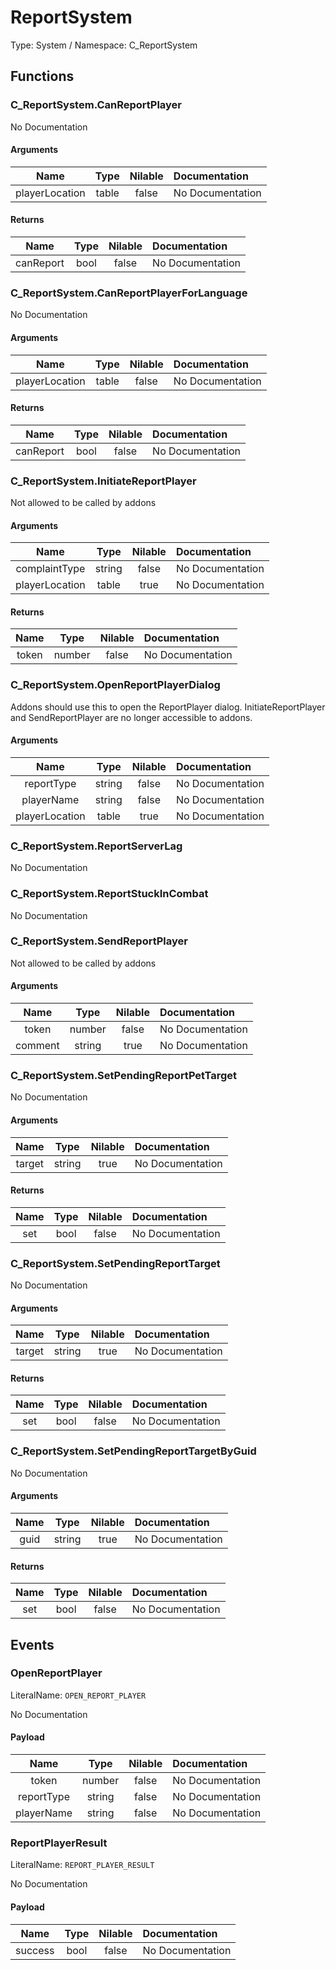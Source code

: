 # ReportSystem

Type: System / Namespace: C_ReportSystem

## Functions

### C_ReportSystem.CanReportPlayer

No Documentation

#### Arguments
|Name|Type|Nilable|Documentation|
|:---:|:---:|:---:|:---|
|playerLocation|table|false|No Documentation|
#### Returns
|Name|Type|Nilable|Documentation|
|:---:|:---:|:---:|:---|
|canReport|bool|false|No Documentation|
### C_ReportSystem.CanReportPlayerForLanguage

No Documentation

#### Arguments
|Name|Type|Nilable|Documentation|
|:---:|:---:|:---:|:---|
|playerLocation|table|false|No Documentation|
#### Returns
|Name|Type|Nilable|Documentation|
|:---:|:---:|:---:|:---|
|canReport|bool|false|No Documentation|
### C_ReportSystem.InitiateReportPlayer

Not allowed to be called by addons
#### Arguments
|Name|Type|Nilable|Documentation|
|:---:|:---:|:---:|:---|
|complaintType|string|false|No Documentation|
|playerLocation|table|true|No Documentation|
#### Returns
|Name|Type|Nilable|Documentation|
|:---:|:---:|:---:|:---|
|token|number|false|No Documentation|
### C_ReportSystem.OpenReportPlayerDialog

Addons should use this to open the ReportPlayer dialog. InitiateReportPlayer and SendReportPlayer are no longer accessible to addons.
#### Arguments
|Name|Type|Nilable|Documentation|
|:---:|:---:|:---:|:---|
|reportType|string|false|No Documentation|
|playerName|string|false|No Documentation|
|playerLocation|table|true|No Documentation|
### C_ReportSystem.ReportServerLag

No Documentation

### C_ReportSystem.ReportStuckInCombat

No Documentation

### C_ReportSystem.SendReportPlayer

Not allowed to be called by addons
#### Arguments
|Name|Type|Nilable|Documentation|
|:---:|:---:|:---:|:---|
|token|number|false|No Documentation|
|comment|string|true|No Documentation|
### C_ReportSystem.SetPendingReportPetTarget

No Documentation

#### Arguments
|Name|Type|Nilable|Documentation|
|:---:|:---:|:---:|:---|
|target|string|true|No Documentation|
#### Returns
|Name|Type|Nilable|Documentation|
|:---:|:---:|:---:|:---|
|set|bool|false|No Documentation|
### C_ReportSystem.SetPendingReportTarget

No Documentation

#### Arguments
|Name|Type|Nilable|Documentation|
|:---:|:---:|:---:|:---|
|target|string|true|No Documentation|
#### Returns
|Name|Type|Nilable|Documentation|
|:---:|:---:|:---:|:---|
|set|bool|false|No Documentation|
### C_ReportSystem.SetPendingReportTargetByGuid

No Documentation

#### Arguments
|Name|Type|Nilable|Documentation|
|:---:|:---:|:---:|:---|
|guid|string|true|No Documentation|
#### Returns
|Name|Type|Nilable|Documentation|
|:---:|:---:|:---:|:---|
|set|bool|false|No Documentation|
## Events

### OpenReportPlayer
LiteralName: `OPEN_REPORT_PLAYER`

No Documentation

#### Payload
|Name|Type|Nilable|Documentation|
|:---:|:---:|:---:|:---|
|token|number|false|No Documentation|
|reportType|string|false|No Documentation|
|playerName|string|false|No Documentation|
### ReportPlayerResult
LiteralName: `REPORT_PLAYER_RESULT`

No Documentation

#### Payload
|Name|Type|Nilable|Documentation|
|:---:|:---:|:---:|:---|
|success|bool|false|No Documentation|